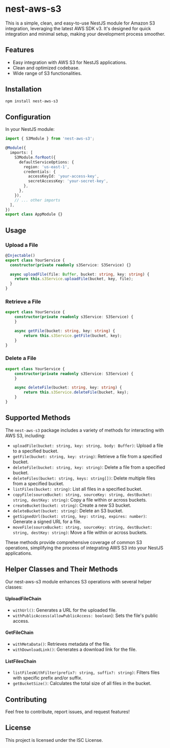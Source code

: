 # nest-aws-s3

This is a simple, clean, and easy-to-use NestJS module for Amazon S3 integration, leveraging the latest AWS SDK v3. It's designed for quick integration and minimal setup, making your development process smoother.

## Features

- Easy integration with AWS S3 for NestJS applications.
- Clean and optimized codebase.
- Wide range of S3 functionalities.

## Installation

```bash
npm install nest-aws-s3
```

## Configuration

In your NestJS module:

```typescript
import { S3Module } from 'nest-aws-s3';

@Module({
  imports: [
    S3Module.forRoot({
      defaultServiceOptions: {
        region: 'us-east-1',
        credentials: {
          accessKeyId: 'your-access-key',
          secretAccessKey: 'your-secret-key',
        },
      },
    }),
    // ... other imports
  ],
})
export class AppModule {}
```

## Usage
### Upload a File

```typescript
@Injectable()
export class YourService {
  constructor(private readonly s3Service: S3Service) {}

  async uploadFile(file: Buffer, bucket: string, key: string) {
    return this.s3Service.uploadFile(bucket, key, file);
  }
}
```

### Retrieve a File

```typescript
export class YourService {
    constructor(private readonly s3Service: S3Service) {
    }

    async getFile(bucket: string, key: string) {
        return this.s3Service.getFile(bucket, key);
    }
}
```

### Delete a File

```typescript
export class YourService {
    constructor(private readonly s3Service: S3Service) {
    }

    async deleteFile(bucket: string, key: string) {
        return this.s3Service.deleteFile(bucket, key);
    }
}
```
## Supported Methods

The `nest-aws-s3` package includes a variety of methods for interacting with AWS S3, including:

- `uploadFile(bucket: string, key: string, body: Buffer)`: Upload a file to a specified bucket.
- `getFile(bucket: string, key: string)`: Retrieve a file from a specified bucket.
- `deleteFile(bucket: string, key: string)`: Delete a file from a specified bucket.
- `deleteFiles(bucket: string, keys: string[])`: Delete multiple files from a specified bucket.
- `listFiles(bucket: string)`: List all files in a specified bucket.
- `copyFile(sourceBucket: string, sourceKey: string, destBucket: string, destKey: string)`: Copy a file within or across buckets.
- `createBucket(bucket: string)`: Create a new S3 bucket.
- `deleteBucket(bucket: string)`: Delete an S3 bucket.
- `getSignedUrl(bucket: string, key: string, expires: number)`: Generate a signed URL for a file.
- `moveFile(sourceBucket: string, sourceKey: string, destBucket: string, destKey: string)`: Move a file within or across buckets.

These methods provide comprehensive coverage of common S3 operations, simplifying the process of integrating AWS S3 into your NestJS applications.

## Helper Classes and Their Methods
Our nest-aws-s3 module enhances S3 operations with several helper classes:

#### UploadFileChain

- `withUrl()`: Generates a URL for the uploaded file.
- `withPublicAccess(allowPublicAccess: boolean`): Sets the file's public access.

#### GetFileChain

- `withMetaData()`: Retrieves metadata of the file.
- `withDownloadLink()`: Generates a download link for the file.

#### ListFilesChain

- `listFilesWithFilter(prefix?: string, suffix?: string)`: Filters files with specific prefix and/or suffix.
- `getBucketSize()`: Calculates the total size of all files in the bucket.

## Contributing
Feel free to contribute, report issues, and request features!

## License
This project is licensed under the ISC License.
